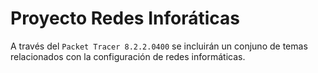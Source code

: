 # Proyecto Redes Inforáticas 

A través del ```Packet Tracer 8.2.2.0400``` se incluirán un conjuno de temas relacionados con la configuración de redes informáticas.


